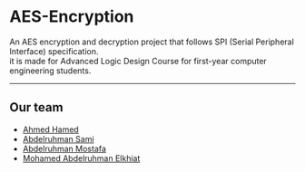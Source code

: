 # AES-Encryption

An AES encryption and decryption project that follows SPI (Serial Peripheral Interface) specification.  
it is made for Advanced Logic Design Course for first-year computer engineering students.

---

## Our team

- [Ahmed Hamed](https://github.com/AhmedHamed3699)
- [Abdelruhman Sami](https://github.com/AbdelruhmanSamy)
- [Abdelruhman Mostafa](https://github.com/Abdulrahman-Mostafa10)
- [Mohamed Abdelruhman Elkhiat](https://github.com/Elkhiat15)
